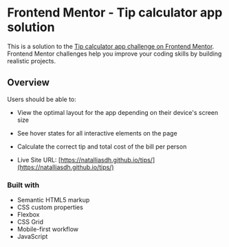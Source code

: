 # Frontend Mentor - Tip calculator app solution

This is a solution to the [Tip calculator app challenge on Frontend Mentor](https://www.frontendmentor.io/challenges/tip-calculator-app-ugJNGbJUX). Frontend Mentor challenges help you improve your coding skills by building realistic projects.

## Overview

Users should be able to:

- View the optimal layout for the app depending on their device's screen size
- See hover states for all interactive elements on the page
- Calculate the correct tip and total cost of the bill per person

- Live Site URL: [https://natalliasdh.github.io/tips/](https://natalliasdh.github.io/tips/)

### Built with

- Semantic HTML5 markup
- CSS custom properties
- Flexbox
- CSS Grid
- Mobile-first workflow
- JavaScript


